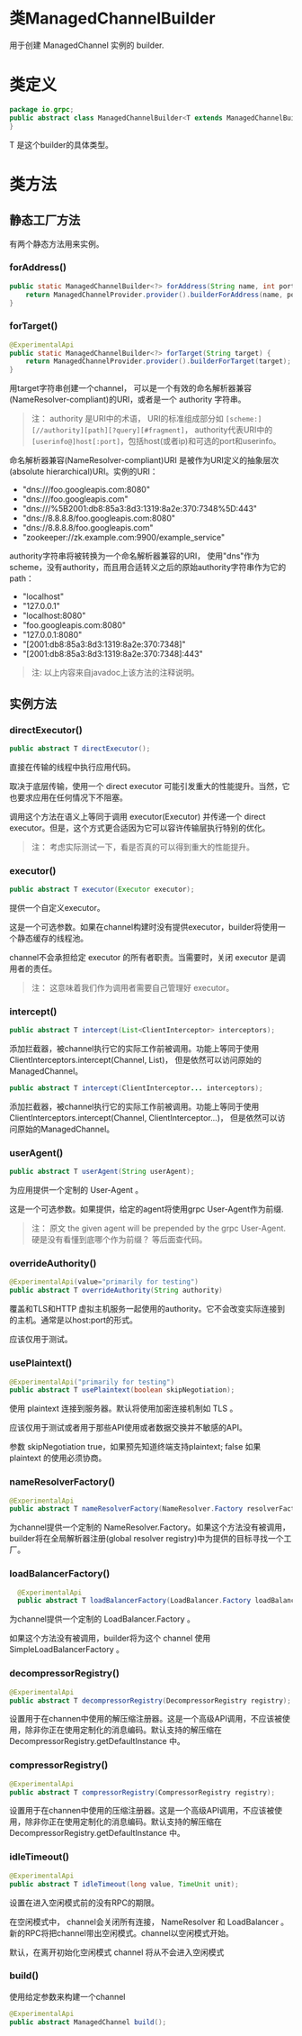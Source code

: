类ManagedChannelBuilder
======================

用于创建 ManagedChannel 实例的 builder.

# 类定义

```java
package io.grpc;
public abstract class ManagedChannelBuilder<T extends ManagedChannelBuilder<T>> {
}
```

T 是这个builder的具体类型。

# 类方法

## 静态工厂方法

有两个静态方法用来实例。

### forAddress()

```java
public static ManagedChannelBuilder<?> forAddress(String name, int port) {
	return ManagedChannelProvider.provider().builderForAddress(name, port);
}
```

### forTarget()

```java
@ExperimentalApi
public static ManagedChannelBuilder<?> forTarget(String target) {
	return ManagedChannelProvider.provider().builderForTarget(target);
}
```

用target字符串创建一个channel， 可以是一个有效的命名解析器兼容(NameResolver-compliant)的URI，或者是一个 authority 字符串。

> 注： authority 是URI中的术语， URI的标准组成部分如 `[scheme:][//authority][path][?query][#fragment]`， authority代表URI中的 `[userinfo@]host[:port]`，包括host(或者ip)和可选的port和userinfo。

命名解析器兼容(NameResolver-compliant)URI 是被作为URI定义的抽象层次(absolute hierarchical)URI。实例的URI：

- "dns:///foo.googleapis.com:8080"
- "dns:///foo.googleapis.com"
- "dns:///%5B2001:db8:85a3:8d3:1319:8a2e:370:7348%5D:443"
- "dns://8.8.8.8/foo.googleapis.com:8080"
- "dns://8.8.8.8/foo.googleapis.com"
- "zookeeper://zk.example.com:9900/example_service"

authority字符串将被转换为一个命名解析器兼容的URI， 使用"dns"作为scheme，没有authority，而且用合适转义之后的原始authority字符串作为它的path：

- "localhost"
- "127.0.0.1"
- "localhost:8080"
- "foo.googleapis.com:8080"
- "127.0.0.1:8080"
- "[2001:db8:85a3:8d3:1319:8a2e:370:7348]"
- "[2001:db8:85a3:8d3:1319:8a2e:370:7348]:443"

> 注: 以上内容来自javadoc上该方法的注释说明。

## 实例方法

### directExecutor()

```java
public abstract T directExecutor();
```

直接在传输的线程中执行应用代码。

取决于底层传输，使用一个 direct executor 可能引发重大的性能提升。当然，它也要求应用在任何情况下不阻塞。

调用这个方法在语义上等同于调用 executor(Executor) 并传递一个 direct executor。但是，这个方式更合适因为它可以容许传输层执行特别的优化。

> 注： 考虑实际测试一下，看是否真的可以得到重大的性能提升。

### executor()

```java
public abstract T executor(Executor executor);
```

提供一个自定义executor。

这是一个可选参数。如果在channel构建时没有提供executor，builder将使用一个静态缓存的线程池。

channel不会承担给定 executor 的所有者职责。当需要时，关闭 executor 是调用者的责任。

> 注： 这意味着我们作为调用者需要自己管理好 executor。

### intercept()

```java
public abstract T intercept(List<ClientInterceptor> interceptors);
```

添加拦截器，被channel执行它的实际工作前被调用。功能上等同于使用 ClientInterceptors.intercept(Channel, List)， 但是依然可以访问原始的ManagedChannel。

```java
public abstract T intercept(ClientInterceptor... interceptors);
```

添加拦截器，被channel执行它的实际工作前被调用。功能上等同于使用 ClientInterceptors.intercept(Channel, ClientInterceptor...)， 但是依然可以访问原始的ManagedChannel。

### userAgent()

```java
public abstract T userAgent(String userAgent);
```

为应用提供一个定制的 User-Agent 。

这是一个可选参数。如果提供，给定的agent将使用grpc User-Agent作为前缀.

> 注： 原文 the given agent will be prepended by the grpc User-Agent. 硬是没有看懂到底哪个作为前缀？ 等后面查代码。

### overrideAuthority()

```java
@ExperimentalApi(value="primarily for testing")
public abstract T overrideAuthority(String authority)
```

覆盖和TLS和HTTP 虚拟主机服务一起使用的authority。它不会改变实际连接到的主机。通常是以host:port的形式。

应该仅用于测试。

### usePlaintext()

```java
@ExperimentalApi("primarily for testing")
public abstract T usePlaintext(boolean skipNegotiation);
```

使用 plaintext 连接到服务器。默认将使用加密连接机制如 TLS 。

应该仅用于测试或者用于那些API使用或者数据交换并不敏感的API。

参数 skipNegotiation true，如果预先知道终端支持plaintext; false 如果 plaintext 的使用必须协商。

### nameResolverFactory()

```java
@ExperimentalApi
public abstract T nameResolverFactory(NameResolver.Factory resolverFactory);
```

为channel提供一个定制的 NameResolver.Factory。如果这个方法没有被调用，builder将在全局解析器注册(global resolver registry)中为提供的目标寻找一个工厂。

### loadBalancerFactory()

```java
  @ExperimentalApi
  public abstract T loadBalancerFactory(LoadBalancer.Factory loadBalancerFactory);
```

为channel提供一个定制的 LoadBalancer.Factory 。

如果这个方法没有被调用，builder将为这个 channel 使用 SimpleLoadBalancerFactory 。

### decompressorRegistry()

```java
@ExperimentalApi
public abstract T decompressorRegistry(DecompressorRegistry registry);
```

设置用于在channen中使用的解压缩注册器。这是一个高级API调用，不应该被使用，除非你正在使用定制化的消息编码。默认支持的解压缩在 DecompressorRegistry.getDefaultInstance 中。

### compressorRegistry()

```java
@ExperimentalApi
public abstract T compressorRegistry(CompressorRegistry registry);
```

设置用于在channen中使用的压缩注册器。这是一个高级API调用，不应该被使用，除非你正在使用定制化的消息编码。默认支持的解压缩在 DecompressorRegistry.getDefaultInstance 中。

### idleTimeout()

```java
@ExperimentalApi
public abstract T idleTimeout(long value, TimeUnit unit);
```

设置在进入空闲模式前的没有RPC的期限。

在空闲模式中， channel会关闭所有连接， NameResolver 和 LoadBalancer 。新的RPC将把channel带出空闲模式。channel以空闲模式开始。

默认，在离开初始化空闲模式 channel 将从不会进入空闲模式

### build()

使用给定参数来构建一个channel

```java
@ExperimentalApi
public abstract ManagedChannel build();
```


